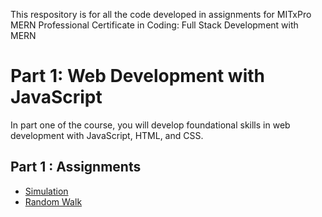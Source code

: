 This respository is for all the code developed in assignments for MITxPro MERN Professional Certificate in Coding: Full Stack Development with MERN

<h1>Part 1: Web Development with JavaScript </h1> 
In part one of the course, you will develop foundational skills in web development with JavaScript, HTML, and CSS.  

<h2>Part 1 : Assignments</h2>
<ul>
  <li><a href="https://github.com/manju-gitit/manju-gitit.github.io/tree/main/simulation">Simulation</a></li>  
  <li><a href="https://github.com/manju-gitit/manju-gitit.github.io/tree/main/RandomWalk">Random Walk</a></li>
</ul>


